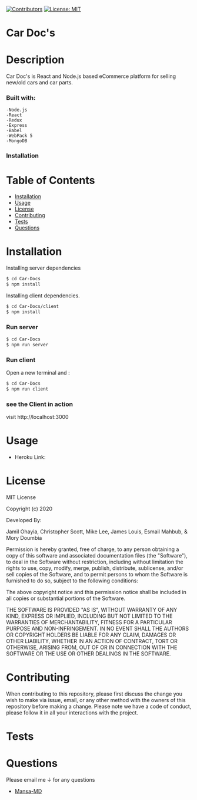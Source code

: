 [![Contributors](https://img.shields.io/github/contributors/Mansa-MD/Google-Books-React-Search)](https://github.com/Mansa-MD/Google-Books-React-Search/graphs/contributors)
[![License: MIT](https://img.shields.io/badge/License-MIT-yellow.svg)](https://opensource.org/licenses/MIT)

# Car Doc's
# Description
Car Doc's is React and Node.js based eCommerce platform for selling new/old cars and car parts.

### Built with:
    -Node.js
    -React 
    -Redux
    -Express
    -Babel
    -WebPack 5
    -MongoDB
### Installation


# Table of Contents
* [Installation](#Installation)
* [Usage](#Usage)
* [License](#License)
* [Contributing](#Contributing)
* [Tests](#Tests)
* [Questions](#Questions)
# Installation
Installing server dependencies
```sh
$ cd Car-Docs
$ npm install
```
Installing client dependencies.
```sh
$ cd Car-Docs/client
$ npm install
```
### Run server
```sh
$ cd Car-Docs
$ npm run server
```
### Run client
Open a new terminal and :
```sh
$ cd Car-Docs
$ npm run client
```
### see the Client in action
visit http://localhost:3000

# Usage
* Heroku Link:
        
# License
MIT License

Copyright (c) 2020 

Developed By:

Jamil Ohayia, Christopher Scott, Mike Lee, James Louis, Esmail Mahbub, & Mory Doumbia

Permission is hereby granted, free of charge, to any person obtaining a copy
of this software and associated documentation files (the "Software"), to deal
in the Software without restriction, including without limitation the rights
to use, copy, modify, merge, publish, distribute, sublicense, and/or sell
copies of the Software, and to permit persons to whom the Software is
furnished to do so, subject to the following conditions:

The above copyright notice and this permission notice shall be included in all
copies or substantial portions of the Software.

THE SOFTWARE IS PROVIDED "AS IS", WITHOUT WARRANTY OF ANY KIND, EXPRESS OR
IMPLIED, INCLUDING BUT NOT LIMITED TO THE WARRANTIES OF MERCHANTABILITY,
FITNESS FOR A PARTICULAR PURPOSE AND NON-INFRINGEMENT. IN NO EVENT SHALL THE
AUTHORS OR COPYRIGHT HOLDERS BE LIABLE FOR ANY CLAIM, DAMAGES OR OTHER
LIABILITY, WHETHER IN AN ACTION OF CONTRACT, TORT OR OTHERWISE, ARISING FROM,
OUT OF OR IN CONNECTION WITH THE SOFTWARE OR THE USE OR OTHER DEALINGS IN THE
SOFTWARE.
# Contributing
When contributing to this repository, please first discuss the change you wish to make via issue, email, or any other method with the owners of this repository before making a change. Please note we have a code of conduct, please follow it in all your interactions with the project.
# Tests

# Questions
Please email me ↓ for any questions
* [Mansa-MD](mailto:mory.d192@gmail.com?subject=[GitHub]%20Good%20ReadMe%20Generator)

